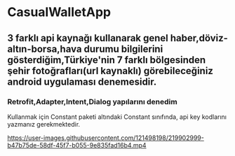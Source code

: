 # CasualWalletApp
## 3 farklı api kaynağı kullanarak genel haber,döviz-altın-borsa,hava durumu bilgilerini gösterdiğim,Türkiye'nin 7 farklı bölgesinden şehir fotoğrafları(url kaynaklı) görebileceğiniz android uygulaması denemesidir.
### Retrofit,Adapter,Intent,Dialog yapılarını denedim

Kullanmak için Constant paketi altındaki Constant sınıfında, api key kodlarını yazmanız gerekmektedir.


https://user-images.githubusercontent.com/121498198/219902999-b47b75de-58df-45f7-b055-9e835fad16b4.mp4

